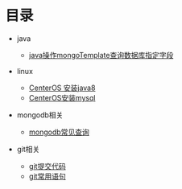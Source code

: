 # 目录

- java
  - [java操作mongoTemplate查询数据库指定字段](./java/mongoTemplate查询指定字段.md)
- linux
  - [CenterOS 安装java8](./linux/java安装.md)
  - [CenterOS安装mysql](../mysql安装.md)

- mongodb相关
  -  [mongodb常见查询](../mongodb/mongdb查询-blog.md)

- git相关
  - [git提交代码](../git/git提交代码.md)
  - [git常用语句](../git/git语句.md)

